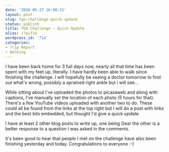 ```yaml
---
date: '2010-05-27 16:08:21'
layout: post
slug: tgo-challenge-quick-update
status: publish
title: TGO Challenge – Quick Update
alias: /?p=714
wordpress_id: '714'
categories:
- Trip Report
- Walking
---
```


I have been back home for 3 full days now, nearly all that time has been spent with my feet up, literally. I have hardly been able to walk since finishing the challenge. I will hopefully be seeing a doctor tomorrow to find out what's wrong, possibly a sprained right ankle but i will see...  
<!-- more -->
While sitting about I've uploaded the photos to picasaweb and along with captions, I've manually set the location of each photo (5 hours for that). There's a few YouTube videos uploaded with another two to do. These could all be found from the links at the top right but I will do a post with links and the best bits embedded, but thought I'd give a quick update.  

I have at least 2 other blog posts to write up, one being Gear the other is a better response to a question I was asked in the comments.  

It's been good to hear that people I met on the challenge have also been finishing yesterday and today. Congratulations to everyone :-)
